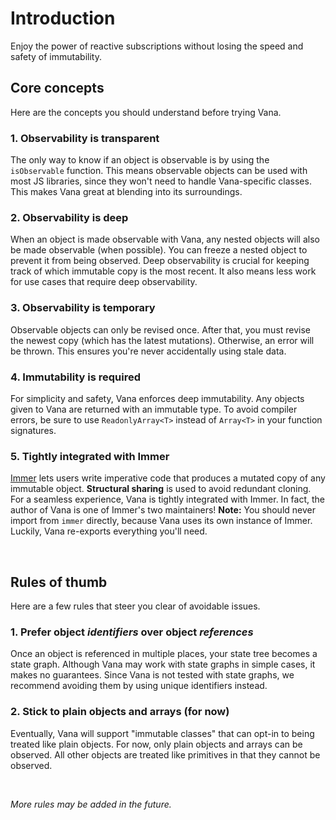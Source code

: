 # Introduction

Enjoy the power of reactive subscriptions without losing the speed and safety of
immutability.

## Core concepts

Here are the concepts you should understand before trying Vana.

### 1. Observability is transparent

The only way to know if an object is observable is by using the `isObservable`
function. This means observable objects can be used with most JS libraries,
since they won't need to handle Vana-specific classes. This makes Vana great at
blending into its surroundings.

### 2. Observability is deep

When an object is made observable with Vana, any nested objects will also be
made observable (when possible). You can freeze a nested object to prevent it
from being observed. Deep observability is crucial for keeping track of which
immutable copy is the most recent. It also means less work for use cases that
require deep observability.

### 3. Observability is temporary

Observable objects can only be revised once. After that, you must revise the
newest copy (which has the latest mutations). Otherwise, an error will be
thrown. This ensures you're never accidentally using stale data.

### 4. Immutability is required

For simplicity and safety, Vana enforces deep immutability. Any objects given to
Vana are returned with an immutable type. To avoid compiler errors, be sure to
use `ReadonlyArray<T>` instead of `Array<T>` in your function signatures.

### 5. Tightly integrated with Immer

[Immer] lets users write imperative code that produces a mutated copy of any
immutable object. **Structural sharing** is used to avoid redundant cloning.
For a seamless experience, Vana is tightly integrated with Immer. In fact, the
author of Vana is one of Immer's two maintainers! **Note:** You should never
import from `immer` directly, because Vana uses its own instance of Immer.
Luckily, Vana re-exports everything you'll need.

[immer]: https://github.com/mweststrate/immer

&nbsp;

## Rules of thumb

Here are a few rules that steer you clear of avoidable issues.

### 1. Prefer object _identifiers_ over object _references_

Once an object is referenced in multiple places, your state tree becomes a
state graph. Although Vana may work with state graphs in simple cases, it makes
no guarantees. Since Vana is not tested with state graphs, we recommend avoiding
them by using unique identifiers instead.

### 2. Stick to plain objects and arrays (for now)

Eventually, Vana will support "immutable classes" that can opt-in to being
treated like plain objects. For now, only plain objects and arrays can be
observed. All other objects are treated like primitives in that they cannot be
observed.

&nbsp;

_More rules may be added in the future._
